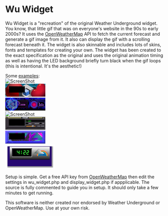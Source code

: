 # Wu Widget

Wu Widget is a "recreation" of the original Weather Underground widget. You know, that little gif that was on everyone's website in the 90s to early 2000s? It uses the [OpenWeatherMap](https://openweathermap.org/) API to fetch the current forecast and generate a gif image from it. It also can display the gif with a scrolling forecast beneath it. The widget is also skinnable and includes lots of skins, fonts and templates for creating your own. The widget has been created to the exact specification as the original and uses the original animation timing as well as having the LED background briefly turn black when the gif loops (this is intentional. It's the aesthetic!)  

Some [examples](images/samples/):  
![ScreenShot](images/samples/wu_widget.gif)  
![ScreenShot](images/samples/geometry.gif)  
![ScreenShot](images/samples/cyberspace.gif)  
![ScreenShot](images/samples/memphis.gif)  
![ScreenShot](images/samples/winamp.gif)  
![ScreenShot](images/samples/vaporwave.gif)  
![ScreenShot](images/samples/widget.gif)  


Setup is simple. Get a free API key from [OpenWeatherMap](https://openweathermap.org/) then edit the settings in wu_widget.php and display_widget.php if appplicable. The source is fully commented to guide you in setup. It should only take a few minutes to get running.  

This software is neither created nor endorsed by Weather Underground or OpenWeatherMap.
Use at your own risk.

